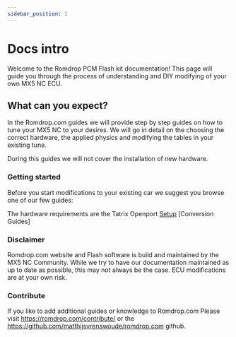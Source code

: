 ```yaml
---
sidebar_position: 1
---
```


# Docs intro

Welcome to the Romdrop PCM Flash kit documentation! This page will guide you through the process of understanding and DIY modifying of your own MX5 NC ECU.


## What can you expect?

In the Romdrop.com guides we will provide step by step guides on how to tune your MX5 NC to your desires.
We will go in detail on the choosing the correct hardware, the applied physics and modifying the tables in your existing tune.

During this guides we will not cover the installation of new hardware.

### Getting started

Before you start modifications to your existing car we suggest you browse one of our few guides:

The hardware requirements are the Tatrix Openport
[Setup](setup.md)
[Conversion Guides]


### Disclaimer

Romdrop.com website and Flash software is build and maintained by the MX5 NC Community.
While we try to have our documentation maintained as up to date as possible, this may not always be the case.
ECU modifications are at your own risk.

### Contribute
If you like to add additional guides or knowledge to Romdrop.com
Please visit https://romdrop.com/contribute/ or the https://github.com/matthijsvrenswoude/romdrop.com github.

